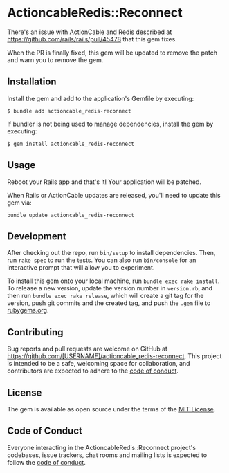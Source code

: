 # ActioncableRedis::Reconnect

There's an issue with ActionCable and Redis described at https://github.com/rails/rails/pull/45478 that this gem fixes.

When the PR is finally fixed, this gem will be updated to remove the patch and warn you to remove the gem.

## Installation

Install the gem and add to the application's Gemfile by executing:

    $ bundle add actioncable_redis-reconnect

If bundler is not being used to manage dependencies, install the gem by executing:

    $ gem install actioncable_redis-reconnect

## Usage

Reboot your Rails app and that's it! Your application will be patched.

When Rails or ActionCable updates are released, you'll need to update this gem via:

```
bundle update actioncable_redis-reconnect
```

## Development

After checking out the repo, run `bin/setup` to install dependencies. Then, run `rake spec` to run the tests. You can also run `bin/console` for an interactive prompt that will allow you to experiment.

To install this gem onto your local machine, run `bundle exec rake install`. To release a new version, update the version number in `version.rb`, and then run `bundle exec rake release`, which will create a git tag for the version, push git commits and the created tag, and push the `.gem` file to [rubygems.org](https://rubygems.org).

## Contributing

Bug reports and pull requests are welcome on GitHub at https://github.com/[USERNAME]/actioncable_redis-reconnect. This project is intended to be a safe, welcoming space for collaboration, and contributors are expected to adhere to the [code of conduct](https://github.com/[USERNAME]/actioncable_redis-reconnect/blob/main/CODE_OF_CONDUCT.md).

## License

The gem is available as open source under the terms of the [MIT License](https://opensource.org/licenses/MIT).

## Code of Conduct

Everyone interacting in the ActioncableRedis::Reconnect project's codebases, issue trackers, chat rooms and mailing lists is expected to follow the [code of conduct](https://github.com/[USERNAME]/actioncable_redis-reconnect/blob/main/CODE_OF_CONDUCT.md).
